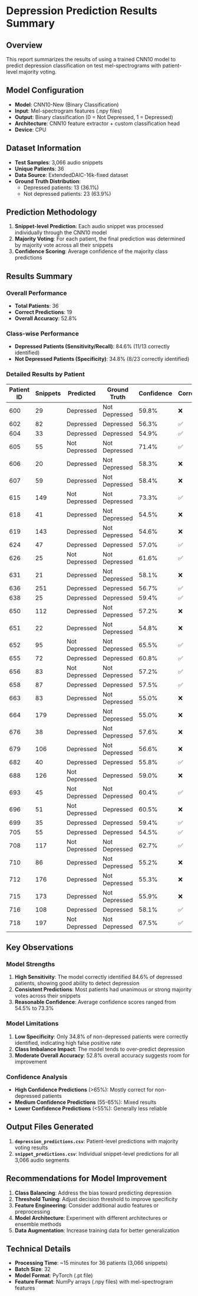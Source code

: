 # Depression Prediction Results Summary

## Overview
This report summarizes the results of using a trained CNN10 model to predict depression classification on test mel-spectrograms with patient-level majority voting.

## Model Configuration
- **Model**: CNN10-New (Binary Classification)
- **Input**: Mel-spectrogram features (.npy files)
- **Output**: Binary classification (0 = Not Depressed, 1 = Depressed)
- **Architecture**: CNN10 feature extractor + custom classification head
- **Device**: CPU

## Dataset Information
- **Test Samples**: 3,066 audio snippets
- **Unique Patients**: 36
- **Data Source**: ExtendedDAIC-16k-fixed dataset
- **Ground Truth Distribution**:
  - Depressed patients: 13 (36.1%)
  - Not depressed patients: 23 (63.9%)

## Prediction Methodology
1. **Snippet-level Prediction**: Each audio snippet was processed individually through the CNN10 model
2. **Majority Voting**: For each patient, the final prediction was determined by majority vote across all their snippets
3. **Confidence Scoring**: Average confidence of the majority class predictions

## Results Summary

### Overall Performance
- **Total Patients**: 36
- **Correct Predictions**: 19
- **Overall Accuracy**: 52.8%

### Class-wise Performance
- **Depressed Patients (Sensitivity/Recall)**: 84.6% (11/13 correctly identified)
- **Not Depressed Patients (Specificity)**: 34.8% (8/23 correctly identified)

### Detailed Results by Patient

| Patient ID | Snippets | Predicted | Ground Truth | Confidence | Correct |
|------------|----------|-----------|--------------|------------|---------|
| 600 | 29 | Depressed | Not Depressed | 59.8% | ❌ |
| 602 | 82 | Depressed | Depressed | 56.3% | ✅ |
| 604 | 33 | Depressed | Depressed | 54.9% | ✅ |
| 605 | 55 | Not Depressed | Not Depressed | 71.4% | ✅ |
| 606 | 20 | Depressed | Not Depressed | 58.3% | ❌ |
| 607 | 59 | Depressed | Not Depressed | 58.4% | ❌ |
| 615 | 149 | Not Depressed | Not Depressed | 73.3% | ✅ |
| 618 | 41 | Depressed | Not Depressed | 54.5% | ❌ |
| 619 | 143 | Depressed | Not Depressed | 54.6% | ❌ |
| 624 | 47 | Depressed | Depressed | 57.0% | ✅ |
| 626 | 25 | Not Depressed | Not Depressed | 61.6% | ✅ |
| 631 | 21 | Depressed | Not Depressed | 58.1% | ❌ |
| 636 | 251 | Depressed | Depressed | 56.7% | ✅ |
| 638 | 25 | Depressed | Depressed | 59.4% | ✅ |
| 650 | 112 | Depressed | Not Depressed | 57.2% | ❌ |
| 651 | 22 | Depressed | Not Depressed | 54.8% | ❌ |
| 652 | 95 | Not Depressed | Not Depressed | 65.5% | ✅ |
| 655 | 72 | Depressed | Depressed | 60.8% | ✅ |
| 656 | 83 | Not Depressed | Not Depressed | 57.2% | ✅ |
| 658 | 87 | Depressed | Depressed | 57.5% | ✅ |
| 663 | 83 | Depressed | Not Depressed | 55.0% | ❌ |
| 664 | 179 | Depressed | Not Depressed | 55.0% | ❌ |
| 676 | 38 | Depressed | Not Depressed | 57.6% | ❌ |
| 679 | 106 | Depressed | Not Depressed | 56.6% | ❌ |
| 682 | 40 | Depressed | Depressed | 55.8% | ✅ |
| 688 | 126 | Not Depressed | Depressed | 59.0% | ❌ |
| 693 | 45 | Not Depressed | Not Depressed | 60.4% | ✅ |
| 696 | 51 | Not Depressed | Depressed | 60.5% | ❌ |
| 699 | 35 | Depressed | Depressed | 59.4% | ✅ |
| 705 | 55 | Depressed | Depressed | 54.5% | ✅ |
| 708 | 117 | Not Depressed | Not Depressed | 62.7% | ✅ |
| 710 | 86 | Depressed | Not Depressed | 55.2% | ❌ |
| 712 | 176 | Depressed | Not Depressed | 55.3% | ❌ |
| 715 | 173 | Depressed | Not Depressed | 55.9% | ❌ |
| 716 | 108 | Depressed | Depressed | 58.1% | ✅ |
| 718 | 197 | Not Depressed | Not Depressed | 67.5% | ✅ |

## Key Observations

### Model Strengths
1. **High Sensitivity**: The model correctly identified 84.6% of depressed patients, showing good ability to detect depression
2. **Consistent Predictions**: Most patients had unanimous or strong majority votes across their snippets
3. **Reasonable Confidence**: Average confidence scores ranged from 54.5% to 73.3%

### Model Limitations
1. **Low Specificity**: Only 34.8% of non-depressed patients were correctly identified, indicating high false positive rate
2. **Class Imbalance Impact**: The model tends to over-predict depression
3. **Moderate Overall Accuracy**: 52.8% overall accuracy suggests room for improvement

### Confidence Analysis
- **High Confidence Predictions** (>65%): Mostly correct for non-depressed patients
- **Medium Confidence Predictions** (55-65%): Mixed results
- **Lower Confidence Predictions** (<55%): Generally less reliable

## Output Files Generated
1. **`depression_predictions.csv`**: Patient-level predictions with majority voting results
2. **`snippet_predictions.csv`**: Individual snippet-level predictions for all 3,066 audio segments

## Recommendations for Model Improvement
1. **Class Balancing**: Address the bias toward predicting depression
2. **Threshold Tuning**: Adjust decision threshold to improve specificity
3. **Feature Engineering**: Consider additional audio features or preprocessing
4. **Model Architecture**: Experiment with different architectures or ensemble methods
5. **Data Augmentation**: Increase training data for better generalization

## Technical Details
- **Processing Time**: ~15 minutes for 36 patients (3,066 snippets)
- **Batch Size**: 32
- **Model Format**: PyTorch (.pt file)
- **Feature Format**: NumPy arrays (.npy files) with mel-spectrogram features 